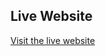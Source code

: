 ## Live Website

[Visit the live website]([https://chat-kck48ojkq-patradeeps-projects.vercel.app](https://chat-1u7aq1ylt-patradeeps-projects.vercel.app))
